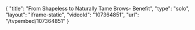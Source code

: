 {
    "title": "From Shapeless to Naturally Tame Brows- Benefit",
    "type": "solo",
    "layout": "iframe-static",
    "videoId": "107364851",
    "url": "\/tvpembed\/107364851"
}
